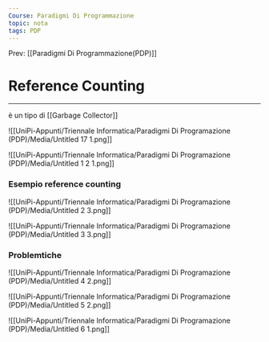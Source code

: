 ```yaml
---
Course: Paradigmi Di Programmazione
topic: nota
tags: PDP
---
```


Prev: [[Paradigmi Di Programmazione(PDP)]]

# Reference Counting
---
è un tipo di [[Garbage Collector]]

![[UniPi-Appunti/Triennale Informatica/Paradigmi Di Programazione (PDP)/Media/Untitled 17 1.png]]

![[UniPi-Appunti/Triennale Informatica/Paradigmi Di Programazione (PDP)/Media/Untitled 1 2 1.png]]

### Esempio reference counting

![[UniPi-Appunti/Triennale Informatica/Paradigmi Di Programazione (PDP)/Media/Untitled 2 3.png]]

![[UniPi-Appunti/Triennale Informatica/Paradigmi Di Programazione (PDP)/Media/Untitled 3 3.png]]

### Problemtiche

![[UniPi-Appunti/Triennale Informatica/Paradigmi Di Programazione (PDP)/Media/Untitled 4 2.png]]

![[UniPi-Appunti/Triennale Informatica/Paradigmi Di Programazione (PDP)/Media/Untitled 5 2.png]]

![[UniPi-Appunti/Triennale Informatica/Paradigmi Di Programazione (PDP)/Media/Untitled 6 1.png]]
